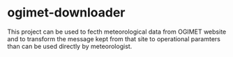 # ogimet-downloader
This project can be used to fecth meteorological data from OGIMET website and to transform the message kept from that site to operational paramters than can be used directly by meteorologist.
